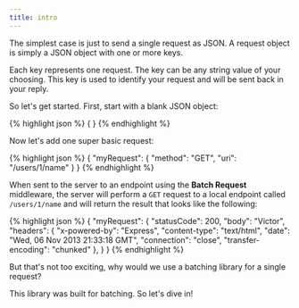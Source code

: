 ```yaml
---
title: intro
---
```


The simplest case is just to send a single request as JSON. A request object is simply a JSON object with one or more keys.

Each key represents one request. The key can be any string value of your choosing. This key is used to identify your request and will be sent back in your reply.

So let's get started. First, start with a blank JSON object:

{% highlight json %}
{ 
}
{% endhighlight %}

Now let's add one super basic request:

{% highlight json %}
{
    "myRequest": {
        "method": "GET",
        "uri": "/users/1/name"
    }
}
{% endhighlight %}

When sent to the server to an endpoint using the **Batch Request** middleware, the server will perform a `GET` request to a local endpoint called `/users/1/name` and will return the result that looks like the following:

{% highlight json %}
{
    "myRequest": {
        "statusCode": 200,
        "body": "Victor",
        "headers": {
            "x-powered-by": "Express",
            "content-type": "text/html",
            "date": "Wed, 06 Nov 2013 21:33:18 GMT",
            "connection": "close",
            "transfer-encoding": "chunked"
        },
    }
}
{% endhighlight %}

But that's not too exciting, why would we use a batching library for a single request?

This library was built for batching. So let's dive in!
